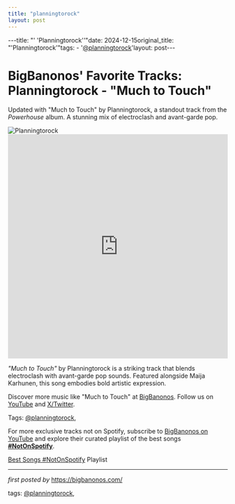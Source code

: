 ```yaml
---
title: "planningtorock"
layout: post
---
```

---title: "' 'Planningtorock''"date: 2024-12-15original_title: "'Planningtorock'"tags:  - '[@planningtorock](/tags/planningtorock/)'layout: post---<!-- Post Title --><h1 >BigBanonos' Favorite Tracks: Planningtorock - "Much to Touch"</h1> <!-- Introductory Text --><p >Updated with "Much to Touch" by Planningtorock, a standout track from the *Powerhouse* album. A stunning mix of electroclash and avant-garde pop.</p> <!-- Featured Image --><div > <img src="https://upload.wikimedia.org/wikipedia/en/thumb/6/6f/Planningtorock_2022_Press_Shot.jpeg/800px-Planningtorock_2022_Press_Shot.jpeg" alt="Planningtorock" /></div> <!-- YouTube Video Embed --><div > <iframe width="100%" height="514" src="https://www.youtube.com/embed/s_Wr1A7NY38" title="Planningtorock 'Much To Touch' feat. Maija Karhunen" frameborder="0" allow="accelerometer; autoplay; clipboard-write; encrypted-media; gyroscope; picture-in-picture; web-share" referrerpolicy="strict-origin-when-cross-origin" allowfullscreen></iframe></div> <!-- Song Information --><div > <p><em>"Much to Touch"</em> by Planningtorock is a striking track that blends electroclash with avant-garde pop sounds. Featured alongside Maija Karhunen, this song embodies bold artistic expression.</p></div> <!-- Footer Links --><div > <p>Discover more music like "Much to Touch" at <a href="https://bigbanonos.com/" target="_blank">BigBanonos</a>. Follow us on <a href="https://www.youtube.com/[@BigBanonos](/tags/BigBanonos/)" target="_blank">YouTube</a> and <a href="https://x.com/bigbanonos" target="_blank">X/Twitter</a>.</p></div> <!-- Tags --><p >Tags: [@planningtorock](/tags/planningtorock/),</p><!--Subscribe and Playlist Links--><div>    <p>For more exclusive tracks not on Spotify, subscribe to <a href="https://www.youtube.com/[@BigBanonos](/tags/BigBanonos/)" target="_blank">BigBanonos on YouTube</a> and explore their curated playlist of the best songs <strong>[#NotOnSpotify](/tags/NotOnSpotify/)</strong>.</p>    <p><a href="https://www.youtube.com/playlist?list=PLtuNtuTatqI0kFahUCbtbfenC_ET5O_tr" target="_blank">Best Songs [#NotOnSpotify](/tags/NotOnSpotify/) Playlist<br /></a></p></div><hr /><p><em>first posted by</em> <a href="https://bigbanonos.com/" rel="noopener" target="_new">https://bigbanonos.com/</a></p><p>tags: [@planningtorock](/tags/planningtorock/),</p>